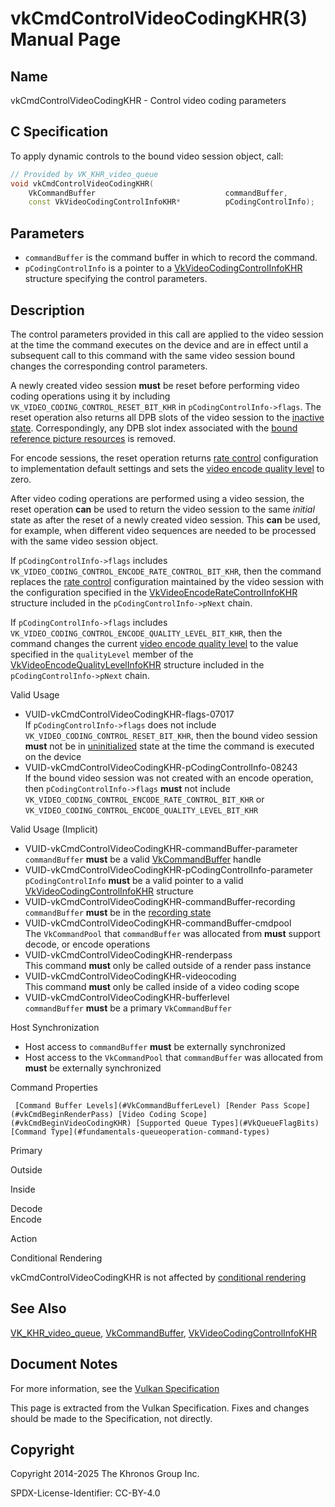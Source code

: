 # vkCmdControlVideoCodingKHR(3) Manual Page

## Name

vkCmdControlVideoCodingKHR - Control video coding parameters



## [](#_c_specification)C Specification

To apply dynamic controls to the bound video session object, call:

```c++
// Provided by VK_KHR_video_queue
void vkCmdControlVideoCodingKHR(
    VkCommandBuffer                             commandBuffer,
    const VkVideoCodingControlInfoKHR*          pCodingControlInfo);
```

## [](#_parameters)Parameters

- `commandBuffer` is the command buffer in which to record the command.
- `pCodingControlInfo` is a pointer to a [VkVideoCodingControlInfoKHR](https://registry.khronos.org/vulkan/specs/latest/man/html/VkVideoCodingControlInfoKHR.html) structure specifying the control parameters.

## [](#_description)Description

The control parameters provided in this call are applied to the video session at the time the command executes on the device and are in effect until a subsequent call to this command with the same video session bound changes the corresponding control parameters.

A newly created video session **must** be reset before performing video coding operations using it by including `VK_VIDEO_CODING_CONTROL_RESET_BIT_KHR` in `pCodingControlInfo->flags`. The reset operation also returns all DPB slots of the video session to the [inactive state](https://registry.khronos.org/vulkan/specs/latest/html/vkspec.html#dpb-slot-states). Correspondingly, any DPB slot index associated with the [bound reference picture resources](https://registry.khronos.org/vulkan/specs/latest/html/vkspec.html#bound-reference-picture-resources) is removed.

For encode sessions, the reset operation returns [rate control](https://registry.khronos.org/vulkan/specs/latest/html/vkspec.html#encode-rate-control) configuration to implementation default settings and sets the [video encode quality level](https://registry.khronos.org/vulkan/specs/latest/html/vkspec.html#encode-quality-level) to zero.

After video coding operations are performed using a video session, the reset operation **can** be used to return the video session to the same *initial* state as after the reset of a newly created video session. This **can** be used, for example, when different video sequences are needed to be processed with the same video session object.

If `pCodingControlInfo->flags` includes `VK_VIDEO_CODING_CONTROL_ENCODE_RATE_CONTROL_BIT_KHR`, then the command replaces the [rate control](https://registry.khronos.org/vulkan/specs/latest/html/vkspec.html#encode-rate-control) configuration maintained by the video session with the configuration specified in the [VkVideoEncodeRateControlInfoKHR](https://registry.khronos.org/vulkan/specs/latest/man/html/VkVideoEncodeRateControlInfoKHR.html) structure included in the `pCodingControlInfo->pNext` chain.

If `pCodingControlInfo->flags` includes `VK_VIDEO_CODING_CONTROL_ENCODE_QUALITY_LEVEL_BIT_KHR`, then the command changes the current [video encode quality level](https://registry.khronos.org/vulkan/specs/latest/html/vkspec.html#encode-quality-level) to the value specified in the `qualityLevel` member of the [VkVideoEncodeQualityLevelInfoKHR](https://registry.khronos.org/vulkan/specs/latest/man/html/VkVideoEncodeQualityLevelInfoKHR.html) structure included in the `pCodingControlInfo->pNext` chain.

Valid Usage

- [](#VUID-vkCmdControlVideoCodingKHR-flags-07017)VUID-vkCmdControlVideoCodingKHR-flags-07017  
  If `pCodingControlInfo->flags` does not include `VK_VIDEO_CODING_CONTROL_RESET_BIT_KHR`, then the bound video session **must** not be in [uninitialized](https://registry.khronos.org/vulkan/specs/latest/html/vkspec.html#video-session-uninitialized) state at the time the command is executed on the device
- [](#VUID-vkCmdControlVideoCodingKHR-pCodingControlInfo-08243)VUID-vkCmdControlVideoCodingKHR-pCodingControlInfo-08243  
  If the bound video session was not created with an encode operation, then `pCodingControlInfo->flags` **must** not include `VK_VIDEO_CODING_CONTROL_ENCODE_RATE_CONTROL_BIT_KHR` or `VK_VIDEO_CODING_CONTROL_ENCODE_QUALITY_LEVEL_BIT_KHR`

Valid Usage (Implicit)

- [](#VUID-vkCmdControlVideoCodingKHR-commandBuffer-parameter)VUID-vkCmdControlVideoCodingKHR-commandBuffer-parameter  
  `commandBuffer` **must** be a valid [VkCommandBuffer](https://registry.khronos.org/vulkan/specs/latest/man/html/VkCommandBuffer.html) handle
- [](#VUID-vkCmdControlVideoCodingKHR-pCodingControlInfo-parameter)VUID-vkCmdControlVideoCodingKHR-pCodingControlInfo-parameter  
  `pCodingControlInfo` **must** be a valid pointer to a valid [VkVideoCodingControlInfoKHR](https://registry.khronos.org/vulkan/specs/latest/man/html/VkVideoCodingControlInfoKHR.html) structure
- [](#VUID-vkCmdControlVideoCodingKHR-commandBuffer-recording)VUID-vkCmdControlVideoCodingKHR-commandBuffer-recording  
  `commandBuffer` **must** be in the [recording state](#commandbuffers-lifecycle)
- [](#VUID-vkCmdControlVideoCodingKHR-commandBuffer-cmdpool)VUID-vkCmdControlVideoCodingKHR-commandBuffer-cmdpool  
  The `VkCommandPool` that `commandBuffer` was allocated from **must** support decode, or encode operations
- [](#VUID-vkCmdControlVideoCodingKHR-renderpass)VUID-vkCmdControlVideoCodingKHR-renderpass  
  This command **must** only be called outside of a render pass instance
- [](#VUID-vkCmdControlVideoCodingKHR-videocoding)VUID-vkCmdControlVideoCodingKHR-videocoding  
  This command **must** only be called inside of a video coding scope
- [](#VUID-vkCmdControlVideoCodingKHR-bufferlevel)VUID-vkCmdControlVideoCodingKHR-bufferlevel  
  `commandBuffer` **must** be a primary `VkCommandBuffer`

Host Synchronization

- Host access to `commandBuffer` **must** be externally synchronized
- Host access to the `VkCommandPool` that `commandBuffer` was allocated from **must** be externally synchronized

Command Properties

     [Command Buffer Levels](#VkCommandBufferLevel) [Render Pass Scope](#vkCmdBeginRenderPass) [Video Coding Scope](#vkCmdBeginVideoCodingKHR) [Supported Queue Types](#VkQueueFlagBits) [Command Type](#fundamentals-queueoperation-command-types)

Primary

Outside

Inside

Decode  
Encode

Action

Conditional Rendering

vkCmdControlVideoCodingKHR is not affected by [conditional rendering](#drawing-conditional-rendering)

## [](#_see_also)See Also

[VK\_KHR\_video\_queue](https://registry.khronos.org/vulkan/specs/latest/man/html/VK_KHR_video_queue.html), [VkCommandBuffer](https://registry.khronos.org/vulkan/specs/latest/man/html/VkCommandBuffer.html), [VkVideoCodingControlInfoKHR](https://registry.khronos.org/vulkan/specs/latest/man/html/VkVideoCodingControlInfoKHR.html)

## [](#_document_notes)Document Notes

For more information, see the [Vulkan Specification](https://registry.khronos.org/vulkan/specs/latest/html/vkspec.html#vkCmdControlVideoCodingKHR)

This page is extracted from the Vulkan Specification. Fixes and changes should be made to the Specification, not directly.

## [](#_copyright)Copyright

Copyright 2014-2025 The Khronos Group Inc.

SPDX-License-Identifier: CC-BY-4.0